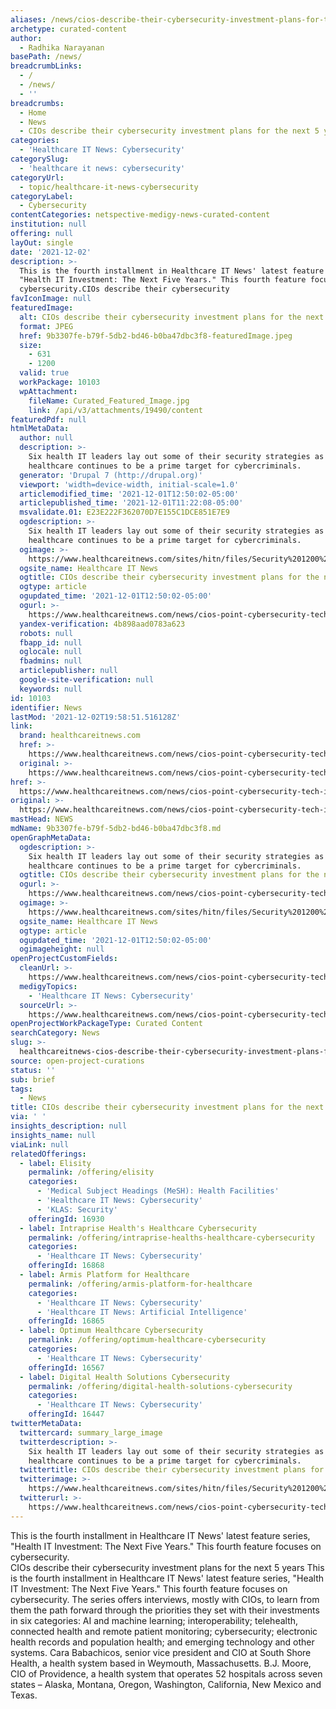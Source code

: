```yaml
---
aliases: /news/cios-describe-their-cybersecurity-investment-plans-for-the-next-5-years
archetype: curated-content
author:
  - Radhika Narayanan
basePath: /news/
breadcrumbLinks:
  - /
  - /news/
  - ''
breadcrumbs:
  - Home
  - News
  - CIOs describe their cybersecurity investment plans for the next 5 years
categories:
  - 'Healthcare IT News: Cybersecurity'
categorySlug:
  - 'healthcare it news: cybersecurity'
categoryUrl:
  - topic/healthcare-it-news-cybersecurity
categoryLabel:
  - Cybersecurity
contentCategories: netspective-medigy-news-curated-content
institution: null
offering: null
layOut: single
date: '2021-12-02'
description: >-
  This is the fourth installment in Healthcare IT News' latest feature series,
  "Health IT Investment: The Next Five Years." This fourth feature focuses on
  cybersecurity.CIOs describe their cybersecurity
favIconImage: null
featuredImage:
  alt: CIOs describe their cybersecurity investment plans for the next 5 years
  format: JPEG
  href: 9b3307fe-b79f-5db2-bd46-b0ba47dbc3f8-featuredImage.jpeg
  size:
    - 631
    - 1200
  valid: true
  workPackage: 10103
  wpAttachment:
    fileName: Curated_Featured_Image.jpg
    link: /api/v3/attachments/19490/content
featuredPdf: null
htmlMetaData:
  author: null
  description: >-
    Six health IT leaders lay out some of their security strategies as
    healthcare continues to be a prime target for cybercriminals.
  generator: 'Drupal 7 (http://drupal.org)'
  viewport: 'width=device-width, initial-scale=1.0'
  articlemodified_time: '2021-12-01T12:50:02-05:00'
  articlepublished_time: '2021-12-01T11:22:08-05:00'
  msvalidate.01: E23E222F362070D7E155C1DCE851E7E9
  ogdescription: >-
    Six health IT leaders lay out some of their security strategies as
    healthcare continues to be a prime target for cybercriminals.
  ogimage: >-
    https://www.healthcareitnews.com/sites/hitn/files/Security%201200%20John%20M%20Lund%20Photography%20Inc%20Getty.jpg
  ogsite_name: Healthcare IT News
  ogtitle: CIOs describe their cybersecurity investment plans for the next 5 years
  ogtype: article
  ogupdated_time: '2021-12-01T12:50:02-05:00'
  ogurl: >-
    https://www.healthcareitnews.com/news/cios-point-cybersecurity-tech-investments-next-five-years
  yandex-verification: 4b898aad0783a623
  robots: null
  fbapp_id: null
  oglocale: null
  fbadmins: null
  articlepublisher: null
  google-site-verification: null
  keywords: null
id: 10103
identifier: News
lastMod: '2021-12-02T19:58:51.516128Z'
link:
  brand: healthcareitnews.com
  href: >-
    https://www.healthcareitnews.com/news/cios-point-cybersecurity-tech-investments-next-five-years
  original: >-
    https://www.healthcareitnews.com/news/cios-point-cybersecurity-tech-investments-next-five-years
href: >-
  https://www.healthcareitnews.com/news/cios-point-cybersecurity-tech-investments-next-five-years
original: >-
  https://www.healthcareitnews.com/news/cios-point-cybersecurity-tech-investments-next-five-years
mastHead: NEWS
mdName: 9b3307fe-b79f-5db2-bd46-b0ba47dbc3f8.md
openGraphMetaData:
  ogdescription: >-
    Six health IT leaders lay out some of their security strategies as
    healthcare continues to be a prime target for cybercriminals.
  ogtitle: CIOs describe their cybersecurity investment plans for the next 5 years
  ogurl: >-
    https://www.healthcareitnews.com/news/cios-point-cybersecurity-tech-investments-next-five-years
  ogimage: >-
    https://www.healthcareitnews.com/sites/hitn/files/Security%201200%20John%20M%20Lund%20Photography%20Inc%20Getty.jpg
  ogsite_name: Healthcare IT News
  ogtype: article
  ogupdated_time: '2021-12-01T12:50:02-05:00'
  ogimageheight: null
openProjectCustomFields:
  cleanUrl: >-
    https://www.healthcareitnews.com/news/cios-point-cybersecurity-tech-investments-next-five-years
  medigyTopics:
    - 'Healthcare IT News: Cybersecurity'
  sourceUrl: >-
    https://www.healthcareitnews.com/news/cios-point-cybersecurity-tech-investments-next-five-years
openProjectWorkPackageType: Curated Content
searchCategory: News
slug: >-
  healthcareitnews-cios-describe-their-cybersecurity-investment-plans-for-the-next-5-years
source: open-project-curations
status: ''
sub: brief
tags:
  - News
title: CIOs describe their cybersecurity investment plans for the next 5 years
via: ' '
insights_description: null
insights_name: null
viaLink: null
relatedOfferings:
  - label: Elisity
    permalink: /offering/elisity
    categories:
      - 'Medical Subject Headings (MeSH): Health Facilities'
      - 'Healthcare IT News: Cybersecurity'
      - 'KLAS: Security'
    offeringId: 16930
  - label: Intraprise Health's Healthcare Cybersecurity
    permalink: /offering/intraprise-healths-healthcare-cybersecurity
    categories:
      - 'Healthcare IT News: Cybersecurity'
    offeringId: 16868
  - label: Armis Platform for Healthcare
    permalink: /offering/armis-platform-for-healthcare
    categories:
      - 'Healthcare IT News: Cybersecurity'
      - 'Healthcare IT News: Artificial Intelligence'
    offeringId: 16865
  - label: Optimum Healthcare Cybersecurity
    permalink: /offering/optimum-healthcare-cybersecurity
    categories:
      - 'Healthcare IT News: Cybersecurity'
    offeringId: 16567
  - label: Digital Health Solutions Cybersecurity
    permalink: /offering/digital-health-solutions-cybersecurity
    categories:
      - 'Healthcare IT News: Cybersecurity'
    offeringId: 16447
twitterMetaData:
  twittercard: summary_large_image
  twitterdescription: >-
    Six health IT leaders lay out some of their security strategies as
    healthcare continues to be a prime target for cybercriminals.
  twittertitle: CIOs describe their cybersecurity investment plans for the next 5 years
  twitterimage: >-
    https://www.healthcareitnews.com/sites/hitn/files/Security%201200%20John%20M%20Lund%20Photography%20Inc%20Getty.jpg
  twitterurl: >-
    https://www.healthcareitnews.com/news/cios-point-cybersecurity-tech-investments-next-five-years
---
```

<p>This is the fourth installment in Healthcare IT News' latest feature series, "Health IT Investment: The Next Five Years." This fourth feature focuses on cybersecurity.<br>CIOs describe their cybersecurity investment plans for the next 5 years
This is the fourth installment in Healthcare IT News' latest feature series, "Health IT Investment: The Next Five Years." This fourth feature focuses on cybersecurity.
The series offers interviews, mostly with CIOs, to learn from them the path forward through the priorities they set with their investments in six categories: AI and machine learning; interoperability; telehealth, connected health and remote patient monitoring; cybersecurity; electronic health records and population health; and emerging technology and other systems.
Cara Babachicos, senior vice president and CIO at South Shore Health, a health system based in Weymouth, Massachusetts.
B.J. Moore, CIO of Providence, a health system that operates 52 hospitals across seven states – Alaska, Montana, Oregon, Washington, California, New Mexico and Texas.</p>